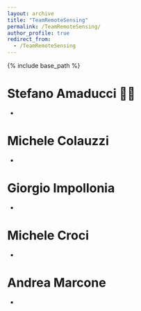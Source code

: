 ```yaml
---
layout: archive
title: "TeamRemoteSensing"
permalink: /TeamRemoteSensing/
author_profile: true
redirect_from:
  - /TeamRemoteSensing
---
```


{% include base_path %}

Stefano Amaducci 👨‍🏫
======
* 

Michele Colauzzi
======
* 
  

Giorgio Impollonia
======
*

Michele Croci 
======
* 

Andrea Marcone
======
* 
